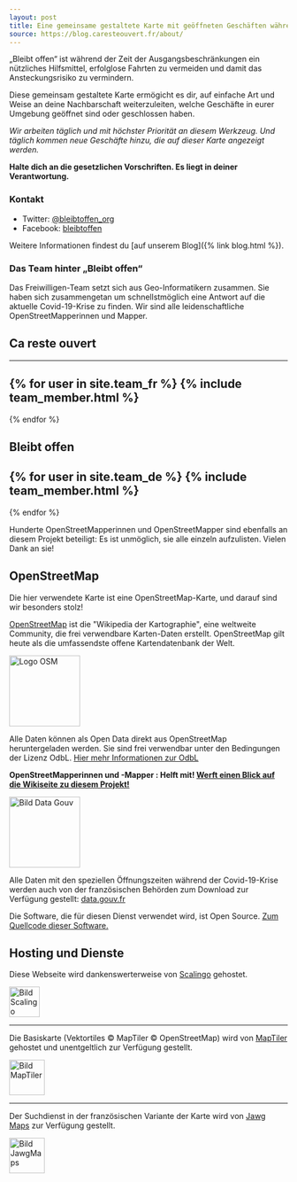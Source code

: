 ```yaml
---
layout: post
title: Eine gemeinsame gestaltete Karte mit geöffneten Geschäften während der Covid-19-Krise
source: https://blog.caresteouvert.fr/about/
---
```


„Bleibt offen“ ist während der Zeit der Ausgangsbeschränkungen ein nützliches Hilfsmittel, erfolglose Fahrten zu vermeiden und damit das Ansteckungsrisiko zu vermindern.

Diese gemeinsam gestaltete Karte ermögicht es dir, auf einfache Art und Weise an deine Nachbarschaft weiterzuleiten, welche Geschäfte in eurer Umgebung geöffnet sind oder geschlossen haben.

_Wir arbeiten täglich und mit höchster Priorität an diesem Werkzeug. Und täglich kommen neue Geschäfte hinzu, die auf dieser Karte angezeigt werden._

**Halte dich an die gesetzlichen Vorschriften. Es liegt in deiner Verantwortung.**


### Kontakt

* Twitter: [@bleibtoffen_org](https://twitter.com/bleibtoffen_org)
* Facebook: [bleibtoffen](https://www.facebook.com/bleibtoffen)

Weitere Informationen findest du [auf unserem Blog]({% link blog.html %}).

### Das Team hinter „Bleibt offen“

Das Freiwilligen-Team setzt sich aus Geo-Informatikern zusammen. Sie haben sich zusammengetan um schnellstmöglich eine Antwort auf die aktuelle Covid-19-Krise zu finden. Wir sind alle leidenschaftliche OpenStreetMapperinnen und Mapper.


## Ca reste ouvert
---
{% for user in site.team_fr %}
{% include team_member.html %} 
---
{% endfor %}

## Bleibt offen

{% for user in site.team_de %}
{% include team_member.html %}
---
{% endfor %}

Hunderte OpenStreetMapperinnen und OpenStreetMapper sind ebenfalls an diesem Projekt beteiligt: Es ist unmöglich, sie alle einzeln aufzulisten. Vielen Dank an sie!

## OpenStreetMap

Die hier verwendete Karte ist eine OpenStreetMap-Karte, und darauf sind wir besonders stolz!

[OpenStreetMap](https://www.openstreetmap.org)
ist die "Wikipedia der Kartographie", eine weltweite Community, die frei verwendbare Karten-Daten erstellt. OpenStreetMap gilt heute als die umfassendste offene Kartendatenbank der Welt.

<img alt="Logo OSM" src="https://blog.caresteouvert.fr/wp-content/uploads/2020/03/logo-OpenStreetMap-300x300.png" height="128" />

Alle Daten können als Open Data direkt aus OpenStreetMap heruntergeladen werden. Sie sind frei verwendbar unter den Bedingungen der Lizenz OdbL. 
[Hier mehr Informationen zur OdbL](https://www.openstreetmap.org/copyright)

**OpenStreetMapperinnen und -Mapper&nbsp;: Helft mit!
[Werft einen Blick auf die Wikiseite zu diesem Projekt!](https://wiki.openstreetmap.org/wiki/DE:Key:opening_hours:covid19)**

<img alt="Bild Data Gouv" src="https://blog.caresteouvert.fr/wp-content/uploads/2020/03/data-gouv-300x158.png" height="128" />

Alle Daten mit den speziellen Öffnungszeiten während der Covid-19-Krise werden auch von der französischen Behörden zum Download zur Verfügung gestellt: [data.gouv.fr](https://www.data.gouv.fr/fr/organizations/ca-reste-ouvert/)

Die Software, die für diesen Dienst verwendet wird, ist Open Source. [Zum Quellcode dieser Software.](https://github.com/osmontrouge/covid19_map)

## Hosting und Dienste

Diese Webseite wird dankenswerterweise von [Scalingo](https://scalingo.com/) gehostet.

<img alt="Bild Scalingo" src="https://blog.caresteouvert.fr/wp-content/uploads/2020/03/scalingo-fd-blanc-300x55.jpg" height="55" />

---

Die Basiskarte (Vektortiles © MapTiler © OpenStreetMap) wird von [MapTiler](https://maptiler.fr/) gehostet und unentgeltlich zur Verfügung gestellt.

<img alt="Bild MapTiler" src="https://maptiler.fr/img/maptiler-logo.svg" height="64" />

---

Der Suchdienst in der französischen Variante der Karte wird von [Jawg Maps](https://www.jawg.io/) zur Verfügung gestellt.

<img alt="Bild JawgMaps" src="https://blog.caresteouvert.fr/wp-content/uploads/2020/03/logo-jawg-1536x278.png" height="64" />
